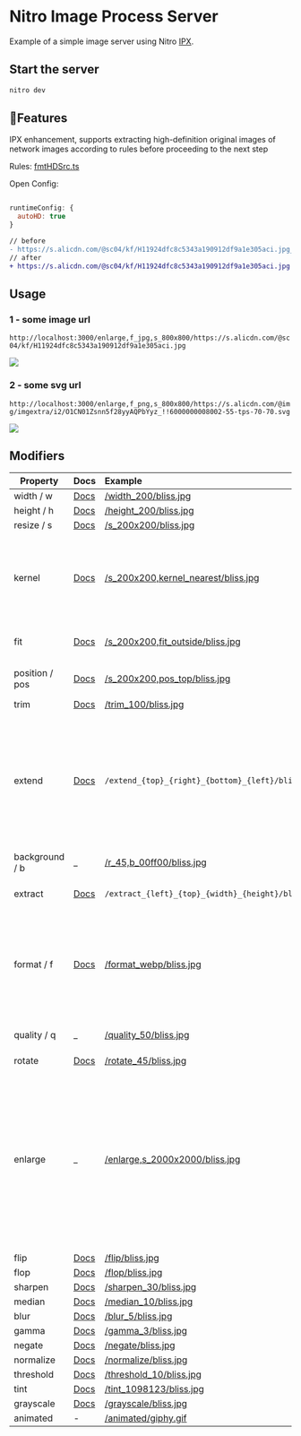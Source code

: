 # Nitro Image Process Server

Example of a simple image server using Nitro [IPX](https://github.com/unjs/ipx).

## Start the server

```bash
nitro dev
```

## 🚀Features

IPX enhancement, supports extracting high-definition original images of network images according to rules before
proceeding to the next step

Rules: [fmtHDSrc.ts](./utils/fmtHDSrc.ts)

Open Config:  
```javascript

runtimeConfig: {
  autoHD: true
}
```

```diff
// before
- https://s.alicdn.com/@sc04/kf/H11924dfc8c5343a190912df9a1e305aci.jpg_250x250.jpg
// after
+ https://s.alicdn.com/@sc04/kf/H11924dfc8c5343a190912df9a1e305aci.jpg
```

## Usage

### 1 - some image url

`http://localhost:3000/enlarge,f_jpg,s_800x800/https://s.alicdn.com/@sc04/kf/H11924dfc8c5343a190912df9a1e305aci.jpg`

<img src="http://localhost:3000/enlarge,f_jpg,s_800x800/https://s.alicdn.com/@sc04/kf/H11924dfc8c5343a190912df9a1e305aci.jpg" />

### 2 - some svg url

`http://localhost:3000/enlarge,f_png,s_800x800/https://s.alicdn.com/@img/imgextra/i2/O1CN01Zsnn5f28yyAQPbYyz_!!6000000008002-55-tps-70-70.svg`

<img src="http://localhost:3000/enlarge,f_png,s_800x800/https://s.alicdn.com/@img/imgextra/i2/O1CN01Zsnn5f28yyAQPbYyz_!!6000000008002-55-tps-70-70.svg" />

## Modifiers

| Property       | Docs                                                            | Example                                                                                         | Comments                                                                                                                                                          |
|----------------|:----------------------------------------------------------------|:------------------------------------------------------------------------------------------------|:------------------------------------------------------------------------------------------------------------------------------------------------------------------|
| width / w      | [Docs](https://sharp.pixelplumbing.com/api-resize#resize)       | [/width_200/bliss.jpg](http://localhost:3000/width_200/bliss.jpg)                               |
| height / h     | [Docs](https://sharp.pixelplumbing.com/api-resize#resize)       | [/height_200/bliss.jpg](http://localhost:3000/height_200/bliss.jpg)                             |
| resize / s     | [Docs](https://sharp.pixelplumbing.com/api-resize#resize)       | [/s_200x200/bliss.jpg](http://localhost:3000/s_200x200/bliss.jpg)                               |
| kernel         | [Docs](https://sharp.pixelplumbing.com/api-resize#resize)       | [/s_200x200,kernel_nearest/bliss.jpg](http://localhost:3000/s_200x200,kernel_nearest/bliss.jpg) | Supported kernel: `nearest`, `cubic`, `mitchell`, `lanczos2` and `lanczos3` (default).                                                                            |
| fit            | [Docs](https://sharp.pixelplumbing.com/api-resize#resize)       | [/s_200x200,fit_outside/bliss.jpg](http://localhost:3000/s_200x200,fit_outside/bliss.jpg)       | Sets `fit` option for `resize`.                                                                                                                                   |
| position / pos | [Docs](https://sharp.pixelplumbing.com/api-resize#resize)       | [/s_200x200,pos_top/bliss.jpg](http://localhost:3000/s_200x200,pos_top/bliss.jpg)               | Sets `position` option for `resize`.                                                                                                                              |
| trim           | [Docs](https://sharp.pixelplumbing.com/api-resize#trim)         | [/trim_100/bliss.jpg](http://localhost:3000/trim_100/bliss.jpg)                                 |
| extend         | [Docs](https://sharp.pixelplumbing.com/api-resize#extend)       | `/extend_{top}_{right}_{bottom}_{left}/bliss.jpg`                                               | Extend / pad / extrude one or more edges of the image with either the provided background colour or pixels derived from the image.                                |
| background / b | \_                                                              | [/r_45,b_00ff00/bliss.jpg](http://localhost:3000/r_45,b_00ff00/bliss.jpg)                       |
| extract        | [Docs](https://sharp.pixelplumbing.com/api-resize#extract)      | `/extract_{left}_{top}_{width}_{height}/bliss.jpg`                                              | Extract/crop a region of the image.                                                                                                                               |
| format / f     | [Docs](https://sharp.pixelplumbing.com/api-output#toformat)     | [/format_webp/bliss.jpg](http://localhost:3000/format_webp/bliss.jpg)                           | Supported format: `jpg`, `jpeg`, `png`, `webp`, `avif`, `gif`, `heif`, `tiff` and `auto` (experimental only with middleware)                                      |
| quality / q    | \_                                                              | [/quality_50/bliss.jpg](http://localhost:3000/quality_50/bliss.jpg)                             | Accepted values: 0 to 100                                                                                                                                         |
| rotate         | [Docs](https://sharp.pixelplumbing.com/api-operation#rotate)    | [/rotate_45/bliss.jpg](http://localhost:3000/rotate_45/bliss.jpg)                               |
| enlarge        | \_                                                              | [/enlarge,s_2000x2000/bliss.jpg](http://localhost:3000/enlarge,s_2000x2000/bliss.jpg)           | Allow the image to be upscaled. By default the returned image will never be larger than the source in any dimension, while preserving the requested aspect ratio. |
| flip           | [Docs](https://sharp.pixelplumbing.com/api-operation#flip)      | [/flip/bliss.jpg](http://localhost:3000/flip/bliss.jpg)                                         |
| flop           | [Docs](https://sharp.pixelplumbing.com/api-operation#flop)      | [/flop/bliss.jpg](http://localhost:3000/flop/bliss.jpg)                                         |
| sharpen        | [Docs](https://sharp.pixelplumbing.com/api-operation#sharpen)   | [/sharpen_30/bliss.jpg](http://localhost:3000/sharpen_30/bliss.jpg)                             |
| median         | [Docs](https://sharp.pixelplumbing.com/api-operation#median)    | [/median_10/bliss.jpg](http://localhost:3000/median_10/bliss.jpg)                               |
| blur           | [Docs](https://sharp.pixelplumbing.com/api-operation#blur)      | [/blur_5/bliss.jpg](http://localhost:3000/blur_5/bliss.jpg)                                     |
| gamma          | [Docs](https://sharp.pixelplumbing.com/api-operation#gamma)     | [/gamma_3/bliss.jpg](http://localhost:3000/gamma_3/bliss.jpg)                                   |
| negate         | [Docs](https://sharp.pixelplumbing.com/api-operation#negate)    | [/negate/bliss.jpg](http://localhost:3000/negate/bliss.jpg)                                     |
| normalize      | [Docs](https://sharp.pixelplumbing.com/api-operation#normalize) | [/normalize/bliss.jpg](http://localhost:3000/normalize/bliss.jpg)                               |
| threshold      | [Docs](https://sharp.pixelplumbing.com/api-operation#threshold) | [/threshold_10/bliss.jpg](http://localhost:3000/threshold_10/bliss.jpg)                         |
| tint           | [Docs](https://sharp.pixelplumbing.com/api-colour#tint)         | [/tint_1098123/bliss.jpg](http://localhost:3000/tint_1098123/bliss.jpg)                         |
| grayscale      | [Docs](https://sharp.pixelplumbing.com/api-colour#grayscale)    | [/grayscale/bliss.jpg](http://localhost:3000/grayscale/bliss.jpg)                               |
| animated       | -                                                               | [/animated/giphy.gif](http://localhost:3000/animated/giphy.gif)                                 | Experimental                                                                                                                                                      |
